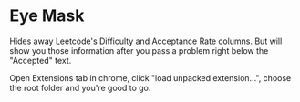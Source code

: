 # Eye Mask
Hides away Leetcode's Difficulty and Acceptance Rate columns. But will show you those information after you pass a problem right below the "Accepted" text.

Open Extensions tab in chrome, click "load unpacked extension...", choose the root folder and you're good to go.

